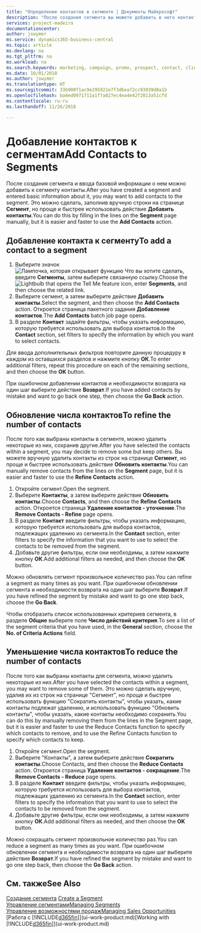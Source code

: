 ```yaml
---
title: "Определение контактов в сегменте | Документы Майкрософт"
description: "После создания сегмента вы можете добавить в него контакты, например в рамках маркетинговой кампании, ориентированной на определенных клиентов."
services: project-madeira
documentationcenter: 
author: jswymer
ms.service: dynamics365-business-central
ms.topic: article
ms.devlang: na
ms.tgt_pltfrm: na
ms.workload: na
ms.search.keywords: marketing, campaign, promo, prospect, contact, client, customer
ms.date: 10/01/2018
ms.author: jswymer
ms.translationtype: HT
ms.sourcegitcommit: 33b900f1ac9e295921e7f3d6ea72cc93939d8a1b
ms.openlocfilehash: ba4ed0971711a1f7a827ec4ea4e42f2013a51cfd
ms.contentlocale: ru-ru
ms.lasthandoff: 11/26/2018

---
```

# <a name="add-contacts-to-segments"></a><span data-ttu-id="2bb0d-103">Добавление контактов к сегментам</span><span class="sxs-lookup"><span data-stu-id="2bb0d-103">Add Contacts to Segments</span></span>
<span data-ttu-id="2bb0d-104">После создания сегмента и ввода базовой информации о нем можно добавить к сегменту контакты.</span><span class="sxs-lookup"><span data-stu-id="2bb0d-104">After you have created a segment and entered basic information about it, you may want to add contacts to the segment.</span></span> <span data-ttu-id="2bb0d-105">Это можно сделать, заполнив вручную строки на странице **Сегмент**, но проще и быстрее использовать действие **Добавить контакты**.</span><span class="sxs-lookup"><span data-stu-id="2bb0d-105">You can do this by filling in the lines on the **Segment** page manually, but it is easier and faster to use the **Add Contacts** action.</span></span>

## <a name="to-add-a-contact-to-a-segment"></a><span data-ttu-id="2bb0d-106">Добавление контакта к сегменту</span><span class="sxs-lookup"><span data-stu-id="2bb0d-106">To add a contact to a segment</span></span>
1. <span data-ttu-id="2bb0d-107">Выберите значок ![Лампочка, которая открывает функцию Что вы хотите сделать](media/ui-search/search_small.png "Что вы хотите сделать"), введите **Сегменты**, затем выберите связанную ссылку.</span><span class="sxs-lookup"><span data-stu-id="2bb0d-107">Choose the ![Lightbulb that opens the Tell Me feature](media/ui-search/search_small.png "Tell me what you want to do") icon, enter **Segments**, and then choose the related link.</span></span>  
2. <span data-ttu-id="2bb0d-108">Выберите сегмент, а затем выберите действие **Добавить контакты**.</span><span class="sxs-lookup"><span data-stu-id="2bb0d-108">Select the segment, and then choose the **Add Contacts** action.</span></span> <span data-ttu-id="2bb0d-109">Откроется страница пакетного задания **Добавление контактов**.</span><span class="sxs-lookup"><span data-stu-id="2bb0d-109">The **Add Contacts** batch job page opens.</span></span>
3. <span data-ttu-id="2bb0d-110">В разделе **Контакт** задайте фильтры, чтобы указать информацию, которую требуется использовать для выбора контактов.</span><span class="sxs-lookup"><span data-stu-id="2bb0d-110">In the **Contact** section, set filters to specify the information by which you want to select contacts.</span></span>

<span data-ttu-id="2bb0d-111">Для ввода дополнительных фильтров повторите данную процедуру в каждом из оставшихся разделов и нажмите кнопку **ОК**.</span><span class="sxs-lookup"><span data-stu-id="2bb0d-111">To enter additional filters, repeat this procedure on each of the remaining sections, and then choose the **OK** button.</span></span>

<span data-ttu-id="2bb0d-112">При ошибочном добавлении контактов и необходимости возврата на один шаг выберите действие **Возврат**.</span><span class="sxs-lookup"><span data-stu-id="2bb0d-112">If you have added contacts by mistake and want to go back one step, then choose the **Go Back** action.</span></span>

## <a name="to-refine-the-number-of-contacts"></a><span data-ttu-id="2bb0d-113">Обновление числа контактов</span><span class="sxs-lookup"><span data-stu-id="2bb0d-113">To refine the number of contacts</span></span>
<span data-ttu-id="2bb0d-114">После того как выбраны контакты в сегменте, можно удалить некоторые из них, сохранив другие.</span><span class="sxs-lookup"><span data-stu-id="2bb0d-114">After you have selected the contacts within a segment, you may decide to remove some but keep others.</span></span> <span data-ttu-id="2bb0d-115">Вы можете вручную удалить контакты из строк на странице **Сегмент**, но проще и быстрее использовать действие **Обновить контакты**.</span><span class="sxs-lookup"><span data-stu-id="2bb0d-115">You can manually remove contacts from the lines on the **Segment** page, but it is easier and faster to use the **Refine Contacts** action.</span></span>

1. <span data-ttu-id="2bb0d-116">Откройте сегмент.</span><span class="sxs-lookup"><span data-stu-id="2bb0d-116">Open the segment.</span></span>
2. <span data-ttu-id="2bb0d-117">Выберите **Контакты**, а затем выберите действие **Обновить контакты**.</span><span class="sxs-lookup"><span data-stu-id="2bb0d-117">Choose **Contacts**, and then choose the **Refine Contacts** action.</span></span> <span data-ttu-id="2bb0d-118">Откроется страница **Удаление контактов - уточнение**.</span><span class="sxs-lookup"><span data-stu-id="2bb0d-118">The **Remove Contacts - Refine** page opens.</span></span>
3. <span data-ttu-id="2bb0d-119">В разделе **Контакт** введите фильтры, чтобы указать информацию, которую требуется использовать для выбора контактов, подлежащих удалению из сегмента.</span><span class="sxs-lookup"><span data-stu-id="2bb0d-119">In the **Contact** section, enter filters to specify the information that you want to use to select the contacts to be removed from the segment.</span></span>
4. <span data-ttu-id="2bb0d-120">Добавьте другие фильтры, если они необходимы, а затем нажмите кнопку **ОК**.</span><span class="sxs-lookup"><span data-stu-id="2bb0d-120">Add additional filters as needed, and then choose the **OK** button.</span></span>

<span data-ttu-id="2bb0d-121">Можно обновлять сегмент произвольное количество раз.</span><span class="sxs-lookup"><span data-stu-id="2bb0d-121">You can refine a segment as many times as you want.</span></span> <span data-ttu-id="2bb0d-122">При ошибочном обновлении сегмента и необходимости возврата на один шаг выберите **Возврат**.</span><span class="sxs-lookup"><span data-stu-id="2bb0d-122">If you have refined the segment by mistake and want to go one step back, choose the **Go Back**.</span></span>

<span data-ttu-id="2bb0d-123">Чтобы отобразить список использованных критериев сегмента, в разделе **Общие** выберите поле **Число действий критерия**.</span><span class="sxs-lookup"><span data-stu-id="2bb0d-123">To see a list of the segment criteria that you have used, in the **General** section, choose the **No. of Criteria Actions** field.</span></span>

## <a name="to-reduce-the-number-of-contacts"></a><span data-ttu-id="2bb0d-124">Уменьшение числа контактов</span><span class="sxs-lookup"><span data-stu-id="2bb0d-124">To reduce the number of contacts</span></span>
<span data-ttu-id="2bb0d-125">После того как выбраны контакты для сегмента, можно удалить некоторые из них.</span><span class="sxs-lookup"><span data-stu-id="2bb0d-125">After you have selected the contacts within a segment, you may want to remove some of them.</span></span> <span data-ttu-id="2bb0d-126">Это можно сделать вручную, удалив их из строк на странице "Сегмент", но проще и быстрее использовать функцию "Сократить контакты", чтобы указать, какие контакты подлежат удалению, и использовать функцию "Обновить контакты", чтобы указать, какие контакты необходимо сохранить.</span><span class="sxs-lookup"><span data-stu-id="2bb0d-126">You can do this by manually removing them from the lines in the Segment page, but it is easier and faster to use the Reduce Contacts function to specify which contacts to remove, and to use the Refine Contacts function to specify which contacts to keep.</span></span>

1. <span data-ttu-id="2bb0d-127">Откройте сегмент.</span><span class="sxs-lookup"><span data-stu-id="2bb0d-127">Open the segment.</span></span>
2. <span data-ttu-id="2bb0d-128">Выберите "Контакты", а затем выберите действие **Сократить контакты**.</span><span class="sxs-lookup"><span data-stu-id="2bb0d-128">Choose Contacts, and then choose the **Reduce Contacts** action.</span></span> <span data-ttu-id="2bb0d-129">Откроется страница **Удаление контактов - сокращение**.</span><span class="sxs-lookup"><span data-stu-id="2bb0d-129">The **Remove Contacts - Reduce** page opens.</span></span>
3. <span data-ttu-id="2bb0d-130">В разделе **Контакт** введите фильтры, чтобы указать информацию, которую требуется использовать для выбора контактов, подлежащих удалению из сегмента.</span><span class="sxs-lookup"><span data-stu-id="2bb0d-130">In the **Contact** section, enter filters to specify the information that you want to use to select the contacts to be removed from the segment.</span></span>
4. <span data-ttu-id="2bb0d-131">Добавьте другие фильтры, если они необходимы, а затем нажмите кнопку **ОК**.</span><span class="sxs-lookup"><span data-stu-id="2bb0d-131">Add additional filters as needed, and then choose the **OK** button.</span></span>

<span data-ttu-id="2bb0d-132">Можно сокращать сегмент произвольное количество раз.</span><span class="sxs-lookup"><span data-stu-id="2bb0d-132">You can reduce a segment as many times as you want.</span></span> <span data-ttu-id="2bb0d-133">При ошибочном обновлении сегмента и необходимости возврата на один шаг выберите действие **Возврат**.</span><span class="sxs-lookup"><span data-stu-id="2bb0d-133">If you have refined the segment by mistake and want to go one step back, then choose the **Go Back** action.</span></span>

## <a name="see-also"></a><span data-ttu-id="2bb0d-134">См. также</span><span class="sxs-lookup"><span data-stu-id="2bb0d-134">See Also</span></span>
<span data-ttu-id="2bb0d-135">[Создание сегмента](marketing-how-create-segment.md) </span><span class="sxs-lookup"><span data-stu-id="2bb0d-135">[Create a Segment](marketing-how-create-segment.md) </span></span>  
[<span data-ttu-id="2bb0d-136">Управление сегментами</span><span class="sxs-lookup"><span data-stu-id="2bb0d-136">Managing Segments</span></span>](marketing-segments.md)  
[<span data-ttu-id="2bb0d-137">Управление возможностями продаж</span><span class="sxs-lookup"><span data-stu-id="2bb0d-137">Managing Sales Opportunities</span></span>](marketing-manage-sales-opportunities.md)  
<span data-ttu-id="2bb0d-138">[Работа с [!INCLUDE[d365fin](includes/d365fin_md.md)]](ui-work-product.md)</span><span class="sxs-lookup"><span data-stu-id="2bb0d-138">[Working with [!INCLUDE[d365fin](includes/d365fin_md.md)]](ui-work-product.md)</span></span>  

